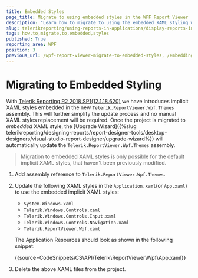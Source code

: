 ```yaml
---
title: Embedded Styles
page_title: Migrate to using embedded styles in the WPF Report Viewer
description: "Learn how to migrate to using the embedded XAML styling with the WPF Report Viewer in Telerik Reporting."
slug: telerikreporting/using-reports-in-applications/display-reports-in-applications/wpf-application/how-to-migrate-to-embedded-styles
tags: how,to,migrate,to,embedded,styles
published: True
reporting_area: WPF
position: 3
previous_url: /wpf-report-viewer-migrate-to-embedded-styles, /embedding-reports/display-reports-in-applications/wpf-application/how-to-migrate-to-embedded-styles
---
```


# Migrating to Embedded Styling

With [Telerik Reporting R2 2018 SP1(12.1.18.620)](https://www.telerik.com/support/whats-new/reporting/release-history/progress-telerik-reporting-r2-2018-sp1-12-1-18-620) we have introduces implicit XAML styles embedded in the new `Telerik.ReportViewer.Wpf.Themes` assembly. This will further simplify the update process and no manual XAML styles replacement will be required. Once the project is migrated to *embedded* XAML style, the [Upgrade Wizard]({%slug telerikreporting/designing-reports/report-designer-tools/desktop-designers/visual-studio-report-designer/upgrade-wizard%}) will automatically update the `Telerik.ReportViewer.Wpf.Themes` assembly.

> Migration to embedded XAML styles is only possible for the default implicit XAML styles, that haven't been previously modified.

1. Add assembly reference to `Telerik.ReportViewer.Wpf.Themes`.
1. Update the following XAML styles in the `Application.xaml`(or `App.xaml`) to use the embedded implicit XAML styles:

	* `System.Windows.xaml`
	* `Telerik.Windows.Controls.xaml`
	* `Telerik.Windows.Controls.Input.xaml`
	* `Telerik.Windows.Controls.Navigation.xaml`
	* `Telerik.ReportViewer.Wpf.xaml`

	The Application Resources should look as shown in the following snippet:

	{{source=CodeSnippets\CS\API\Telerik\ReportViewer\Wpf\App.xaml}}


1. Delete the above XAML files from the project.
